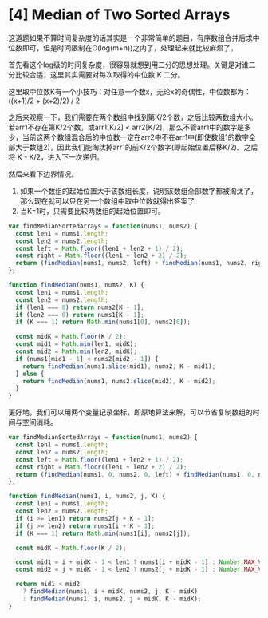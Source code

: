 # [4] Median of Two Sorted Arrays

这道题如果不算时间复杂度的话其实是一个非常简单的题目，有序数组合并后求中位数即可，但是时间限制在O(log(m+n))之内了，处理起来就比较麻烦了。

首先看这个log级的时间复杂度，很容易就想到用二分的思想处理。关键是对谁二分比较合适，这里其实需要对每次取得的中位数 K 二分。

这里取中位数K有一个小技巧：对任意一个数x，无论x的奇偶性，中位数都为： ((x+1)/2 + (x+2)/2) / 2

之后来观察一下，我们需要在两个数组中找到第K/2个数，之后比较两数组大小。若arr1不存在第K/2个数，或arr1[K/2] < arr2[K/2]，那么不管arr1中的数字是多少，当前这两个数组混合后的中位数一定在arr2中不在arr1中(即使数组1的数字全部大于数组2)，因此我们能淘汰掉arr1的前K/2个数字(即起始位置后移K/2)。之后将 K - K/2，进入下一次递归。

然后来看下边界情况。

1. 如果一个数组的起始位置大于该数组长度，说明该数组全部数字都被淘汰了，那么现在就可以只在另一个数组中取中位数就得出答案了
2. 当K=1时，只需要比较两数组的起始位置即可。

```js
var findMedianSortedArrays = function(nums1, nums2) {
  const len1 = nums1.length;
  const len2 = nums2.length;
  const left = Math.floor((len1 + len2 + 1) / 2);
  const right = Math.floor((len1 + len2 + 2) / 2);
  return (findMedian(nums1, nums2, left) + findMedian(nums1, nums2, right)) / 2;
};

function findMedian(nums1, nums2, K) {
  const len1 = nums1.length;
  const len2 = nums2.length;
  if (len1 === 0) return nums2[K - 1];
  if (len2 === 0) return nums1[K - 1];
  if (K === 1) return Math.min(nums1[0], nums2[0]);

  const midK = Math.floor(K / 2);
  const mid1 = Math.min(len1, midK);
  const mid2 = Math.min(len2, midK);
  if (nums1[mid1 - 1] < nums2[mid2 - 1]) {
    return findMedian(nums1.slice(mid1), nums2, K - mid1);
  } else {
    return findMedian(nums1, nums2.slice(mid2), K - mid2);
  }
}
```

更好地，我们可以用两个变量记录坐标，即原地算法来解，可以节省复制数组的时间与空间消耗。

```js
var findMedianSortedArrays = function(nums1, nums2) {
  const len1 = nums1.length;
  const len2 = nums2.length;
  const left = Math.floor((len1 + len2 + 1) / 2);
  const right = Math.floor((len1 + len2 + 2) / 2);
  return (findMedian(nums1, 0, nums2, 0, left) + findMedian(nums1, 0, nums2, 0, right)) / 2;
};

function findMedian(nums1, i, nums2, j, K) {
  const len1 = nums1.length;
  const len2 = nums2.length;
  if (i >= len1) return nums2[j + K - 1];
  if (j >= len2) return nums1[i + K - 1];
  if (K === 1) return Math.min(nums1[i], nums2[j]);

  const midK = Math.floor(K / 2);

  const mid1 = i + midK - 1 < len1 ? nums1[i + midK - 1] : Number.MAX_VALUE;
  const mid2 = j + midK - 1 < len2 ? nums2[j + midK - 1] : Number.MAX_VALUE;

  return mid1 < mid2
    ? findMedian(nums1, i + midK, nums2, j, K - midK)
    : findMedian(nums1, i, nums2, j + midK, K - midK);
}
```
